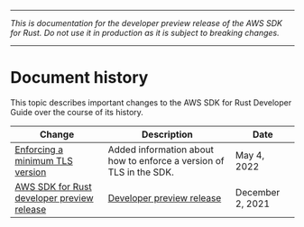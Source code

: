 --------

 *This is documentation for the developer preview release of the AWS SDK for Rust\. Do not use it in production as it is subject to breaking changes\.* 

--------

# Document history<a name="document-history"></a>

This topic describes important changes to the AWS SDK for Rust Developer Guide over the course of its history\.

| Change | Description | Date | 
| --- |--- |--- |
| [Enforcing a minimum TLS version](enforcing-tls.md) | Added information about how to enforce a version of TLS in the SDK\. | May 4, 2022 | 
| [AWS SDK for Rust developer preview release](#document-history) | [Developer preview release](https://github.com/awslabs/aws-sdk-rust/releases) | December 2, 2021 | 